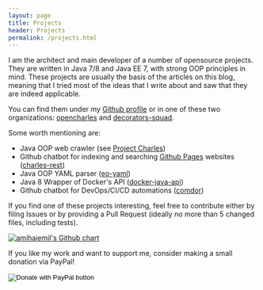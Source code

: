 ```yaml
---
layout: page
title: Projects
header: Projects
permalink: /projects.html
---
```


I am the architect and main developer of a number of opensource projects. They are
written in Java 7/8 and Java EE 7, with strong OOP principles in mind. These projects are usually the basis of
the articles on this blog, meaning that I tried most of the ideas that I write about and saw that they are indeed applicable.

You can find them under my [Github profile](https://github.com/amihaiemil) or in one of these two organizations: [opencharles](https://github.com/opencharles) and [decorators-squad](https://github.com/decorators-squad).

Some worth mentioning are:

  * Java OOP web crawler (see [Project Charles](https://amihaiemil.github.io/2016/12/05/project-charles.html))
  * Github chatbot for indexing and searching [Github Pages](https://pages.github.com/) websites ([charles-rest](https://github.com/opencharles/charles-rest))
  * Java OOP YAML parser ([eo-yaml](https://github.com/decorators-squad/eo-yaml))
  * Java 8 Wrapper of Docker's API ([docker-java-api](https://github.com/amihaiemil/docker-java-api))
  * Github chatbot for DevOps/CI/CD automations ([comdor](https://github.com/amihaiemil/comdor))

If you find one of these projects interesting, feel free to contribute
either by filing Issues or by providing a Pull Request (ideally no more than 5 changed files, including tests).

<a href="https://www.github.com/amihaiemil" target="_blank"><img src="https://ghchart.rshah.org/amihaiemil" title="My Github contributions chart" alt="amihaiemil's Github chart" /></a>

If you like my work and want to support me, consider making a small donation via PayPal! 

<form action="https://www.paypal.com/cgi-bin/webscr" method="post" target="_top">
<input type="hidden" name="cmd" value="_s-xclick" />
<input type="hidden" name="hosted_button_id" value="U8MANV6YYNVWL"/>
<input type="image" src="https://www.paypalobjects.com/en_US/i/btn/btn_donateCC_LG.gif" border="0" name="submit" title="PayPal - The safer, easier way to pay online!" alt="Donate with PayPal button" />
<img alt="" border="0" src="https://www.paypal.com/en_RO/i/scr/pixel.gif" width="1" height="1" />
</form>
